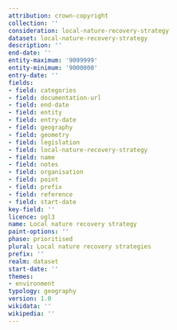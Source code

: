 ```yaml
---
attribution: crown-copyright
collection: ''
consideration: local-nature-recovery-strategy
dataset: local-nature-recovery-strategy
description: ''
end-date: ''
entity-maximum: '9099999'
entity-minimum: '9000000'
entry-date: ''
fields:
- field: categories
- field: documentation-url
- field: end-date
- field: entity
- field: entry-date
- field: geography
- field: geometry
- field: legislation
- field: local-nature-recovery-strategy
- field: name
- field: notes
- field: organisation
- field: point
- field: prefix
- field: reference
- field: start-date
key-field: ''
licence: ogl3
name: Local nature recovery strategy
paint-options: ''
phase: prioritised
plural: Local nature recovery strategies
prefix: ''
realm: dataset
start-date: ''
themes:
- environment
typology: geography
version: 1.0
wikidata: ''
wikipedia: ''
---
```

